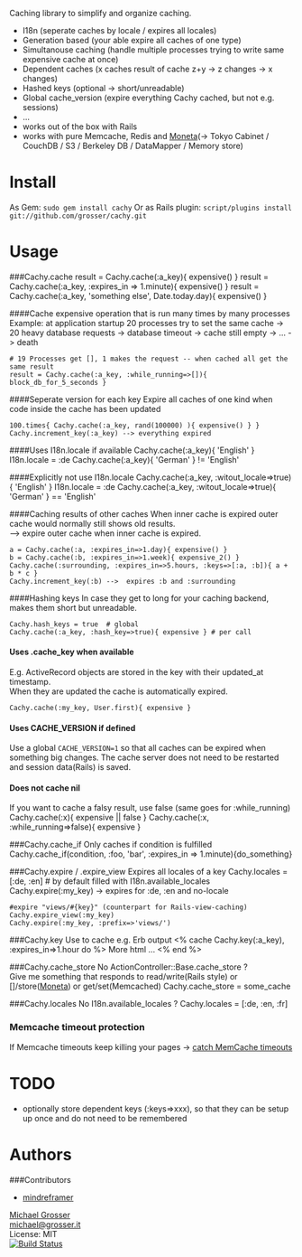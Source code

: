 Caching library to simplify and organize caching.

 - I18n (seperate caches by locale / expires all locales)
 - Generation based (your able expire all caches of one type)
 - Simultanouse caching (handle multiple processes trying to write same expensive cache at once)
 - Dependent caches (x caches result of cache z+y -> z changes -> x changes)
 - Hashed keys (optional -> short/unreadable)
 - Global cache_version (expire everything Cachy cached, but not e.g. sessions)
 - ...
 - works out of the box with Rails
 - works with pure Memcache, Redis and [Moneta](http://github.com/wycats/moneta/tree/master)(-> Tokyo Cabinet / CouchDB / S3 / Berkeley DB / DataMapper / Memory store)

Install
=======
As Gem: ` sudo gem install cachy `
Or as Rails plugin: ` script/plugins install git://github.com/grosser/cachy.git `

Usage
=====
###Cachy.cache
    result = Cachy.cache(:a_key){ expensive() }
    result = Cachy.cache(:a_key, :expires_in => 1.minute){ expensive() }
    result = Cachy.cache(:a_key, 'something else', Date.today.day){ expensive() }

####Cache expensive operation that is run many times by many processes
Example: at application startup 20 processes try to set the same cache -> 20 heavy database requests -> database timeout -> cache still empty -> ... -> death

    # 19 Processes get [], 1 makes the request -- when cached all get the same result
    result = Cachy.cache(:a_key, :while_running=>[]){ block_db_for_5_seconds }


####Seperate version for each key
Expire all caches of one kind when code inside the cache has been updated

    100.times{ Cachy.cache(:a_key, rand(100000) ){ expensive() } }
    Cachy.increment_key(:a_key) --> everything expired


####Uses I18n.locale if available
    Cachy.cache(:a_key){ 'English' }
    I18n.locale = :de
    Cachy.cache(:a_key){ 'German' } != 'English'

####Explicitly not use I18n.locale
    Cachy.cache(:a_key, :witout_locale=>true){ 'English' }
    I18n.locale = :de
    Cachy.cache(:a_key, :witout_locale=>true){ 'German' } == 'English'

####Caching results of other caches
When inner cache is expired outer cache would normally still shows old results.<br/>
--> expire outer cache when inner cache is expired.

    a = Cachy.cache(:a, :expires_in=>1.day){ expensive() }
    b = Cachy.cache(:b, :expires_in=>1.week){ expensive_2() }
    Cachy.cache(:surrounding, :expires_in=>5.hours, :keys=>[:a, :b]){ a + b * c }
    Cachy.increment_key(:b) -->  expires :b and :surrounding

####Hashing keys
In case they get to long for your caching backend, makes them short but unreadable.

    Cachy.hash_keys = true  # global
    Cachy.cache(:a_key, :hash_key=>true){ expensive } # per call

#### Uses .cache_key when available
E.g. ActiveRecord objects are stored in the key with their updated_at timestamp.<br/>
When they are updated the cache is automatically expired.

    Cachy.cache(:my_key, User.first){ expensive }

#### Uses CACHE_VERSION if defined
Use a global `CACHE_VERSION=1` so that all caches can be expired when something big changes.
The cache server does not need to be restarted and session data(Rails) is saved.

#### Does not cache nil
If you want to cache a falsy result, use false (same goes for :while_running)
    Cachy.cache(:x){ expensive || false }
    Cachy.cache(:x, :while_running=>false){ expensive }

###Cachy.cache_if
Only caches if condition is fulfilled
    Cachy.cache_if(condition, :foo, 'bar', :expires_in => 1.minute){do_something}

###Cachy.expire / .expire_view
Expires all locales of a key
    Cachy.locales = [:de, :en] # by default filled with I18n.available_locales
    Cachy.expire(:my_key) -> expires for :de, :en and no-locale

    #expire "views/#{key}" (counterpart for Rails-view-caching)
    Cachy.expire_view(:my_key)
    Cachy.expire(:my_key, :prefix=>'views/')

###Cachy.key
Use to cache e.g. Erb output
    <% cache Cachy.key(:a_key), :expires_in=>1.hour do %>
      More html ...
    <% end %>

###Cachy.cache_store
No ActionController::Base.cache_store ?<br/>
Give me something that responds to read/write(Rails style) or []/store([Moneta](http://github.com/wycats/moneta/tree/master)) or get/set(Memcached)
    Cachy.cache_store = some_cache

###Cachy.locales
No I18n.available_locales ?
    Cachy.locales = [:de, :en, :fr]

### Memcache timeout protection
If Memcache timeouts keep killing your pages -> [catch MemCache timeouts](http://github.com/grosser/cachy/blob/master/lib/cachy/memcache_timeout_protection)

TODO
====
 - optionally store dependent keys (:keys=>xxx), so that they can be setup up once and do not need to be remembered

Authors
=======

###Contributors
 - [mindreframer](http://www.simplewebapp.de/roman)

[Michael Grosser](http://grosser.it)<br/>
michael@grosser.it<br/>
License: MIT<br/>
[![Build Status](https://secure.travis-ci.org/grosser/cachy.png)](http://travis-ci.org/grosser/cachy)

